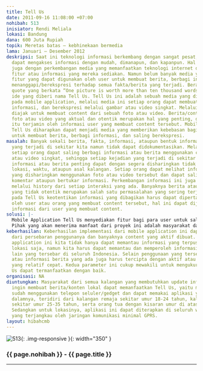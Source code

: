 ```yaml
---
title: Tell Us
date: 2011-09-16 11:08:00 +07:00
nohibah: 513
inisiator: Rendi Meliala
lokasi: Bandung
dana: 600 Juta Rupiah
topik: Meretas batas – kebhinekaan bermedia
lama: Januari – Desember 2012
deskripsi: Saat ini teknologi informasi berkembang dengan sangat pesat, setiap orang
  dapat mengakses informasi dengan mudah, dimanapun, dan kapanpun. Hal ini didukung
  juga dengan perkembangan media yang memanfaatkan teknologi internet dalam menyediakan
  fitur atau informasi yang mereka sediakan. Namun belum banyak media yang memberikan
  fitur yang dapat digunakan oleh user untuk membuat berita, berbagi informasi, ataupun
  menanggapi/berekspresi terhadap semua fakta/berita yang terjadi. Berawal dari sebuah
  quote yang berkata “One picture is worth more than ten thousand words”, kami memiliki
  ide yang diberi nama Tell Us. Tell Us ini adalah sebuah media yang difokuskan penggunaannya
  pada mobile application, melalui media ini setiap orang dapat membuat berita, berbagi
  informasi, dan berekspresi melalui gambar atau video singkat. Melalui Tell Us user
  diajak untuk membuat content dari sebuah foto atau video. Berita/content berbentuk
  foto atau video yang aktual dan otentik merupakan hal yang penting, di Tell Us hal
  itu terjamin oleh informasi user yang membuat content tersebut. Mobile Application
  Tell Us diharapkan dapat menjadi media yang memberikan kebebasan bagi setiap orang
  untuk membuat berita, berbagi informasi, dan saling berekspresi.
masalah: Banyak sekali berita, fakta, informasi, ataupun bentuk informasi lainnya
  yang terjadi di sekitar kita namun tidak dapat didokumentasikan. Melalui Tell Us
  setiap orang dapat saling berbagi informasi atau berita menggunakan content foto
  atau video singkat, sehingga setiap kejadian yang terjadi di sekitar kita yang merupakan
  informasi atau berita penting dapat dengan segera disharingkan tidak terbatas pada
  lokasi, waktu, ataupun asal kalangan. Setiap orang dapat melihat informasi berita
  yang disharingkan menggunakan foto atau video tersebut dan dapat saling memberi
  komentar ataupun bertukar informasi. Perkembangan informasi ini juga akan terpantau
  melalui history dari setiap interaksi yang ada. Banyaknya berita atau informasi
  yang tidak otentik merupakan salah satu permasalahan yang sering terjadi, namun
  pada Tell Us keotentikan informasi yang dibagikan harus dapat dipertanggungjawabkan
  oleh user atau orang yang membuat content tersebut, hal ini dapat dijamin oleh detail
  informasi dari user yang membuat content.
solusi: |-
  Mobile Application Tell Us menyediakan fitur bagi para user untuk saling berbagi informasi atau berita yang ada di sekitarnya menggunakan foto atau video singkat. Dengan melihat perkembangan telepon seluler pada saat ini yang rata-rata sudah dilengkapi dengan camera digital serta masyarakat Indonesia yang gemar mendokumentasikan kegiatan mereka atau fakta kejadian di sekitar mereka ke dalam foto atau video singkat, maka konten lokal akan semakin mudah diperoleh tentunya dengan memanfaatkan teknologi tepat guna Tell Us ini. Kebebasan dalam membuat content ini juga terikat oleh detail identitas user, sehingga kebebasan dalam membuat content di Tell Us adalah kebebasan yang bertanggung jawab.
  Pihak yang akan menerima manfaat dari proyek ini adalah masyarakat dari semua kalangan yang membutuhkan update informasi atau ingin membuat berita/konten lokal dapat memanfaatkan Tell Us, yaitu masyarakat yang sudah menggunakan telepon seluler/gedget dan dapat memakai aplikasi yang ada di dalamnya, teridiri dari kalangan remaja sekitar umur 18-24 tahun, kalangan dewasa sekitar umur 25-35 tahun, serta orang tua dengan kisaran umur di atas 35 tahun. Sedangkan untuk lokasinya, aplikasi ini dapat diterapkan di seluruh wilayah Indonesia yang terjangkau oleh jaringan komunikasi minimal GPRS.
keberhasilan: Keberhasilan implementasi dari mobile application ini dapat dilihat
  dari persebaran penggunanya dan banyaknya content yang aktif dibuat. Melalui mobile
  application ini kita tidak hanya dapat memantau informasi yang terpusat pada satu
  lokasi saja, namun kita harus dapat memantau dan memperoleh informasi di tempat
  lain yang tersebar di seluruh Indonesia. Selain penggunaan yang tersebar, content
  atau informasi berita yang ada juga harus tercipta dengan aktif atau update waktu
  yang relatif cepat. Kedua parameter ini cukup mewakili untuk mengukur apakah Tell
  Us dapat termanfaatkan dengan baik.
organisasi: NA
diuntungkan: Masyarakat dari semua kalangan yang membutuhkan update informasi atau
  ingin membuat berita/konten lokal dapat memanfaatkan Tell Us, yaitu masyarakat yang
  sudah menggunakan telepon seluler/gedget dan dapat memakai aplikasi yang ada di
  dalamnya, teridiri dari kalangan remaja sekitar umur 18-24 tahun, kalangan dewasa
  sekitar umur 25-35 tahun, serta orang tua dengan kisaran umur di atas 35 tahun.
  Sedangkan untuk lokasinya, aplikasi ini dapat diterapkan di seluruh wilayah Indonesia
  yang terjangkau oleh jaringan komunikasi minimal GPRS.
layout: hibahcmb
---
```


![513](/static/img/hibahcmb/513.png){: .img-responsive }{: width="350" }

### {{ page.nohibah }} - {{ page.title }}

---
